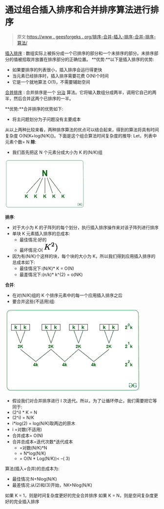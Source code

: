 # 通过组合插入排序和合并排序算法进行排序

> 原文:[https://www . geesforgeks . org/排序-合并-插入-排序-合并-排序-算法/](https://www.geeksforgeeks.org/sorting-by-combining-insertion-sort-and-merge-sort-algorithms/)

[插入排序](https://www.geeksforgeeks.org/insertion-sort/) : 数组实际上被拆分成一个已排序的部分和一个未排序的部分。未排序部分的值被拾取并放置在排序部分的正确位置。
**优势:**以下是插入排序的优势:

*   如果要排序的列表很小，插入排序会运行得更快
*   当元素已经排序时，插入排序需要花费 O(N)个时间
*   它是一个就地算法 O(1)，不需要辅助空间

[合并排序](https://www.geeksforgeeks.org/merge-sort/) : 合并排序是一个 [分治](https://www.geeksforgeeks.org/divide-and-conquer-introduction/) 算法。它将输入数组分成两半，调用它自己的两半，然后合并这两个已排序的一半。

**优势:**合并排序的优势如下:

*   将主问题划分为子问题没有主要成本

从以上两种比较来看，两种排序算法的优点可以结合起来，得到的算法将具有时间复杂度 O(N[K+log(N/K)])。下面是这个组合算法时间复杂度的推导:
Let，列表中元素个数= N
**除**:

*   我们首先把这 N 个元素分成大小为 K 的(N/K)组

![](img/be0407057e397c342fc50ed2ae371d88.png)

**排序**:

*   对于大小为 K 的子阵列的每个划分，执行插入排序操作来对该子阵列进行排序
*   单块 K 元素插入排序的总成本:
    *   最佳情况:好的
    *   最坏情况:O( ![K^{2})    ](img/ab72fc82bd52246ba707403cf040734c.png "Rendered by QuickLaTeX.com")
*   因为有(N/K)个这样的块，每个块的大小为 K，所以我们得到应用插入排序的总成本如下:
    *   最佳情况下:(N/K)* K = O(N)
    *   最差情况下:(n/k)* k^{2} = o(NK)

**合并**:

*   在对(N/K)组的 K 个排序元素中的每一个应用插入排序之后
*   要合并这些(不适用)组:

![](img/c6e6cab6e2026b695ef18556d2831fb9.png)

*   假设我们对合并排序进行 I 次迭代。所以，为了让循环停止，我们需要把它等同于:
*   (2^i) * K = N
*   (2^i) = N/K
*   i*log(2) = log(N/K)取两边的原木
*   i =对数(不适用)
*   合并成本= O(N)
*   合并总成本=迭代次数*迭代成本
    *   =对数(N/K)*N
    *   = N*log(N/K)
    *   = O(N * Log(N/K))< –( 3)

算法(插入+合并)的总成本为:

*   最佳情况:N+Nlog(N/K)
*   最差情况:从(2)和(3)开始，NK+Nlog(N/K)

如果 K = 1，则是时间复杂度更好的完全合并排序
如果 K = N，则是空间复杂度更好的完全插入排序